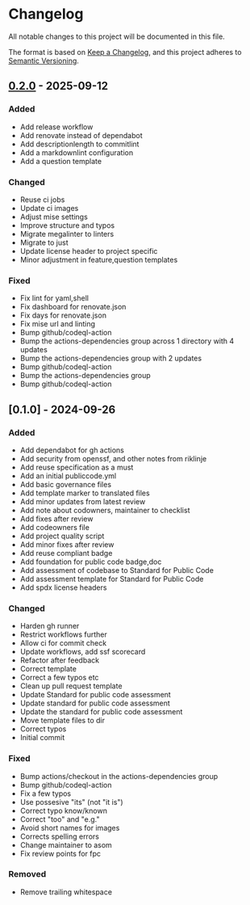 # Changelog

All notable changes to this project will be documented in this file.

The format is based on [Keep a Changelog](https://keepachangelog.com/en/1.0.0/),
and this project adheres to [Semantic Versioning](https://semver.org/spec/v2.0.0.html).

## [0.2.0] - 2025-09-12

### Added

- Add release workflow
- Add renovate instead of dependabot
- Add descriptionlength to commitlint
- Add a markdownlint configuration
- Add a question template

### Changed

- Reuse ci jobs
- Update ci images
- Adjust mise settings
- Improve structure and typos
- Migrate megalinter to linters
- Migrate to just
- Update license header to project specific
- Minor adjustment in feature,question templates

### Fixed

- Fix lint for yaml,shell
- Fix dashboard for renovate.json
- Fix days for renovate.json
- Fix mise url and linting
- Bump github/codeql-action
- Bump the actions-dependencies group across 1 directory with 4 updates
- Bump the actions-dependencies group with 2 updates
- Bump github/codeql-action
- Bump the actions-dependencies group
- Bump github/codeql-action

## [0.1.0] - 2024-09-26

### Added

- Add dependabot for gh actions
- Add security from openssf, and other notes from riklinje
- Add reuse specification as a must
- Add an initial publiccode.yml
- Add basic governance files
- Add template marker to translated files
- Add minor updates from latest review
- Add note about codowners, maintainer to checklist
- Add fixes after review
- Add codeowners file
- Add project quality script
- Add minor fixes after review
- Add reuse compliant badge
- Add foundation for public code badge,doc
- Add assessment of codebase to Standard for Public Code
- Add assessment template for Standard for Public Code
- Add spdx license headers

### Changed

- Harden gh runner
- Restrict workflows further
- Allow ci for commit check
- Update workflows, add ssf scorecard
- Refactor after feedback
- Correct template
- Correct a few typos etc
- Clean up pull request template
- Update Standard for public code assessment
- Update standard for public code assessment
- Update the standard for public code assessment
- Move template files to dir
- Correct typos
- Initial commit

### Fixed

- Bump actions/checkout in the actions-dependencies group
- Bump github/codeql-action
- Fix a few typos
- Use possesive "its" (not "it is")
- Correct typo know/known
- Correct "too" and "e.g."
- Avoid short names for images
- Corrects spelling errors
- Change maintainer to asom
- Fix review points for fpc

### Removed

- Remove trailing whitespace

[0.2.0]: https://github.com/diggsweden/open-source-project-template/compare/v0.1.0..v0.2.0

<!-- generated by git-cliff -->
